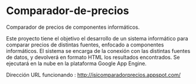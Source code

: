 # Comparador-de-precios
Comparador de precios de componentes informáticos.

Este proyecto tiene el objetivo el desarrollo de un sistema informático para comparar precios de distintas fuentes, 
enfocado a componentes informáticos. El sistema se encarga de la conexión con las distintas fuentes de datos, y 
devolverá en formato HTML los resultados encontrados. Se ejecutará en la nube en la plataforma Google App Engine.

Dirección URL funcionando : http://isicomparadorprecios.appspot.com/
